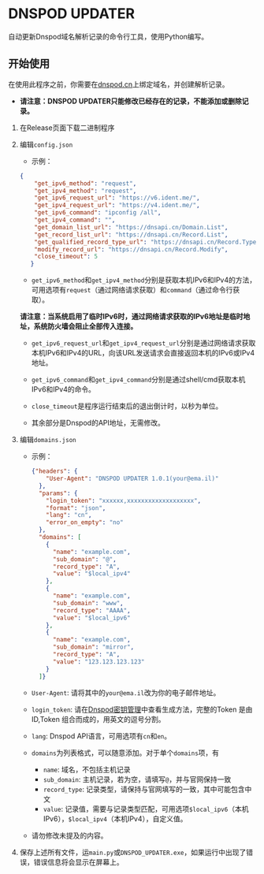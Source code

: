 # DNSPOD UPDATER
自动更新Dnspod域名解析记录的命令行工具，使用Python编写。

## 开始使用
在使用此程序之前，你需要在[dnspod.cn]()上绑定域名，并创建解析记录。

+ **请注意：DNSPOD UPDATER只能修改已经存在的记录，不能添加或删除记录。**

1. 在Release页面下载二进制程序

2. 编辑```config.json```
   
   + 示例：
   ```json
   {
       "get_ipv6_method": "request",
       "get_ipv4_method": "request",
       "get_ipv6_request_url": "https://v6.ident.me/",
       "get_ipv4_request_url": "https://v4.ident.me/",
       "get_ipv6_command": "ipconfig /all",
       "get_ipv4_command": "",
       "get_domain_list_url": "https://dnsapi.cn/Domain.List",
       "get_record_list_url": "https://dnsapi.cn/Record.List",
       "get_qualified_record_type_url": "https://dnsapi.cn/Record.Type",
       "modify_record_url": "https://dnsapi.cn/Record.Modify",
       "close_timeout": 5
      }
   ```

   + ```get_ipv6_method```和```get_ipv4_method```分别是获取本机IPv6和IPv4的方法，可用选项有```request```（通过网络请求获取）和```command```（通过命令行获取）。

    **请注意：当系统启用了临时IPv6时，通过网络请求获取的IPv6地址是临时地址，系统防火墙会阻止全部传入连接。**

   + ```get_ipv6_request_url```和```get_ipv4_request_url```分别是通过网络请求获取本机IPv6和IPv4的URL，向该URL发送请求会直接返回本机的IPv6或IPv4地址。

   + ```get_ipv6_command```和```get_ipv4_command```分别是通过shell/cmd获取本机IPv6和IPv4的命令。

   + ```close_timeout```是程序运行结束后的退出倒计时，以秒为单位。

   + 其余部分是Dnspod的API地址，无需修改。


3. 编辑```domains.json```

   + 示例：

     ```json
     {"headers": {
         "User-Agent": "DNSPOD UPDATER 1.0.1(your@ema.il)"
       },
       "params": {
         "login_token": "xxxxxx,xxxxxxxxxxxxxxxxxxx",
         "format": "json",
         "lang": "cn",
         "error_on_empty": "no"
       },
       "domains": [
         {
           "name": "example.com",
           "sub_domain": "@",
           "record_type": "A",
           "value": "$local_ipv4"
         },
         {
           "name": "example.com",
           "sub_domain": "www",
           "record_type": "AAAA",
           "value": "$local_ipv6"
         },
         {
           "name": "example.com",
           "sub_domain": "mirror",
           "record_type": "A",
           "value": "123.123.123.123"
         }
       ]}
     ```
   
   + ```User-Agent```: 请将其中的```your@ema.il```改为你的电子邮件地址。
   
   + ```login_token```: 请在[Dnspod密钥管理](https://docs.dnspod.cn/account/5f2d466de8320f1a740d9ff3/)中查看生成方法，完整的Token 是由 ID,Token 组合而成的，用英文的逗号分割。
   
   + ```lang```: Dnspod API语言，可用选项有```cn```和```en```。
   
   + ```domains```为列表格式，可以随意添加。对于单个```domains```项，有
   
     + ```name```: 域名，不包括主机记录
     + ```sub_domain```: 主机记录，若为空，请填写```@```，并与官网保持一致
     + ```record_type```: 记录类型，请保持与官网填写的一致，其中可能包含中文
     + ```value```: 记录值，需要与记录类型匹配，可用选项```$local_ipv6```（本机IPv6），```$local_ipv4```（本机IPv4），自定义值。
   + 请勿修改未提及的内容。
4. 保存上述所有文件，运```main.py```或```DNSPOD_UPDATER.exe```，如果运行中出现了错误，错误信息将会显示在屏幕上。
